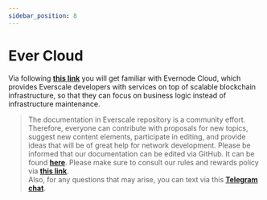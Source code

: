 ```yaml
---
sidebar_position: 8
---
```


# Ever Cloud

Via following [**this link**](https://docs.everos.dev/evernode-platform/products/cloud) you will get familiar with Evernode Cloud, which provides Everscale developers with services on top of scalable blockchain infrastructure, so that they can focus on business logic instead of infrastructure maintenance.

> The documentation in Everscale repository is a community effort. Therefore, everyone can contribute with proposals for new topics, suggest new content elements, participate in editing, and provide ideas that will be of great help for network development. Please be informed that our documentation can be edited via GitHub. It can be found [**here**](https://docs.everscale.network/). 
Please make sure to consult our rules and rewards policy via [**this link**](https://docs.everscale.network/contribute/hot-streams/documentations).  
Also, for any questions that may arise, you can text via this [**Telegram chat**](https://t.me/+C2IpQXWZtCwxYzEy).